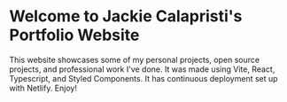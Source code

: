 # Welcome to Jackie Calapristi's Portfolio Website

This website showcases some of my personal projects, open source projects, and professional work I've done. It was made using Vite, React, Typescript, and Styled Components. It has continuous deployment set up with Netlify. Enjoy!
